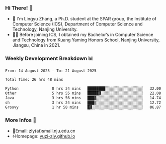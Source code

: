 ### Hi There! 👋 
- 🐳 I'm Lingyu Zhang, a Ph.D. student at the SPAR group, the Institute of Computer Science (ICS), Department of Computer Science and Technology, Nanjing University.
- 🧑‍🎓 Before joining ICS, I obtained my Bachelor’s in Computer Science and Technology from Kuang Yaming Honors School, Nanjing University, Jiangsu, China in 2021.

### Weekly Development Breakdown :bar_chart:

<!--START_SECTION:waka-->

```txt
From: 14 August 2025 - To: 21 August 2025

Total Time: 26 hrs 48 mins

Python               8 hrs 34 mins   ████████░░░░░░░░░░░░░░░░░   32.00 %
Other                5 hrs 55 mins   █████▓░░░░░░░░░░░░░░░░░░░   22.08 %
Java                 3 hrs 56 mins   ███▓░░░░░░░░░░░░░░░░░░░░░   14.74 %
sh                   3 hrs 24 mins   ███▒░░░░░░░░░░░░░░░░░░░░░   12.72 %
Groovy               1 hr 50 mins    █▓░░░░░░░░░░░░░░░░░░░░░░░   06.87 %
```

<!--END_SECTION:waka-->

<!--
### Github Contributions :octocat:

![](https://raw.githubusercontent.com/yuzi-zly/yuzi-zly/output/github-contribution-grid-snake.svg)              
-->

### More Infos 📖

- 📧Email: zly(at)smail.nju.edu.cn
- 🌀Homepage: [yuzi-zly.github.io](https://yuzi-zly.github.io/)
